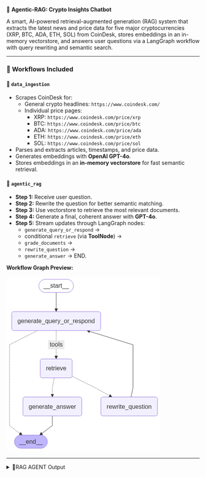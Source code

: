 🚀 **Agentic-RAG: Crypto Insights Chatbot**

A smart, AI-powered retrieval-augmented generation (RAG) system that extracts the latest news and price data for five major cryptocurrencies (XRP, BTC, ADA, ETH, SOL) from CoinDesk, stores embeddings in an in-memory vectorstore, and answers user questions via a LangGraph workflow with query rewriting and semantic search.

---

### 🔧 Workflows Included

#### 📰 `data_ingestion`

- Scrapes CoinDesk for:
  - General crypto headlines: `https://www.coindesk.com/`
  - Individual price pages:  
    - XRP: `https://www.coindesk.com/price/xrp`  
    - BTC: `https://www.coindesk.com/price/btc`  
    - ADA: `https://www.coindesk.com/price/ada`  
    - ETH: `https://www.coindesk.com/price/eth`  
    - SOL: `https://www.coindesk.com/price/sol`  
- Parses and extracts articles, timestamps, and price data.
- Generates embeddings with **OpenAI GPT-4o**.
- Stores embeddings in an **in-memory vectorstore** for fast semantic retrieval.

#### 🤖 `agentic_rag`

- **Step 1:** Receive user question.
- **Step 2:** Rewrite the question for better semantic matching.
- **Step 3:** Use vectorstore to retrieve the most relevant documents.
- **Step 4:** Generate a final, coherent answer with **GPT-4o**.
- **Step 5:** Stream updates through LangGraph nodes:  
  - `generate_query_or_respond` →  
  - conditional `retrieve` (via **ToolNode**) →  
  - `grade_documents` →  
  - `rewrite_question` →  
  - `generate_answer` → END.

**Workflow Graph Preview:**

![Graph](https://github.com/DavitGadyan/LangGraph/blob/main/projects/agentic-rag/diagram.png)

---

<details>
<summary>🚩RAG AGENT Output</summary>

================================== Ai Message ==================================

Hello! How can I help you today?
================================== Ai Message ==================================

When considering crypto assets with potential for high returns, it’s important to remember that high return often comes with high risk. The crypto market is volatile, and prices can swing dramatically. However, some assets are frequently discussed for their potential due to technology, adoption, or unique features. Here are a few categories and examples:

### 1. **Established Cryptocurrencies**
- **Bitcoin (BTC):** The original cryptocurrency, often seen as a “store of value.” Its scarcity and widespread adoption make it a long-term contender.
- **Ethereum (ETH):** Powers the largest smart contract platform, with many decentralized applications (dApps) and DeFi projects built on it. The upcoming upgrades (like Ethereum 2.0) could further boost its value.

### 2. **Layer 1 & Layer 2 Solutions**
- **Solana (SOL), Avalanche (AVAX), and Cardano (ADA):** Compete with Ethereum by offering faster and cheaper transactions. If they gain more adoption, their value could rise.
- **Polygon (MATIC):** A Layer 2 scaling solution for Ethereum, helping to reduce fees and increase transaction speed.

### 3. **DeFi Tokens**
- **Uniswap (UNI), Aave (AAVE), and Compound (COMP):** These power decentralized finance protocols, which are growing rapidly as alternatives to traditional banking.

### 4. **Web3 & Infrastructure**
- **Chainlink (LINK):** Provides real-world data to blockchains, essential for many DeFi applications.
- **The Graph (GRT):** Indexes blockchain data, making it easier for dApps to access information.

### 5. **Emerging & Speculative Coins**
- **Arbitrum (ARB), Optimism (OP):** Layer 2 solutions for Ethereum, gaining traction for scaling.
- **AI and Gaming Tokens:** Projects like Render (RNDR), Immutable (IMX), and others in the AI or gaming space are gaining attention for their innovative use cases.

---

## **Why These Assets?**
- **Technology & Utility:** Coins with strong technology and real-world use cases tend to have more staying power.
- **Adoption:** The more users and developers a platform has, the more valuable its token can become.
- **Ecosystem Growth:** Projects that attract other projects (like Ethereum or Solana) can see exponential growth.
- **Scarcity:** Limited supply (like Bitcoin) can drive up price if demand increases.

---

## **Risks**
- **Volatility:** Prices can drop as quickly as they rise.
- **Regulation:** Governments may introduce rules that impact certain assets.
- **Competition:** Newer, better technologies can overtake existing projects.

---

**Always do your own research (DYOR) and consider your risk tolerance before investing.** If you want the latest insights or specific project analysis, let me know! I can fetch recent blog posts or expert opinions on promising crypto assets.
Certainly! Here’s an improved version of the question:

What do recent articles say about the current and future prices of XRP?
================================== Ai Message ==================================

The articles suggest that the price of XRP should rise. This indicates a positive outlook or expectation for XRP's future value. No specific reasons or detailed analysis are provided in the context.    
<IPython.core.display.Image object>
Update from node generate_query_or_respond
AIMessage(content='', additional_kwargs={'tool_calls': [{'id': 'call_IGQLOxe40fMwQI08THOGkwV6', 'function': {'arguments': '{"query": "XRP price"}', 'name': 'retrieve_blog_posts'}, 'type': 'function'}, {'id': 'call_jpccorQLONspvkIWPxArED2T', 'function': {'arguments': '{"query": "BTC price"}', 'name': 'retrieve_blog_posts'}, 'type': 'function'}, {'id': 'call_Z0FQTM8b2iZ5mzPB8wmJgYnH', 'function': {'arguments': '{"query": "XRP top stories"}', 'name': 'retrieve_blog_posts'}, 'type': 'function'}, {'id': 'call_MhnSMMnCNZm32liy8Z0SAMLC', 'function': {'arguments': '{"query": "BTC top stories"}', 'name': 'retrieve_blog_posts'}, 'type': 'function'}, {'id': 'call_DQGwU9abW1LlJJG6IQSY8ogY', 'function': {'arguments': '{"query": "ETH top stories"}', 'name': 'retrieve_blog_posts'}, 'type': 'function'}, {'id': 'call_Vr8mP7gWD24pWRVg3dMSFjPy', 'function': {'arguments': '{"query": "ADA top stories"}', 'name': 'retrieve_blog_posts'}, 'type': 'function'}, {'id': 'call_SU3Ti6zrZBvle3Kyh9TOGLgc', 'function': {'arguments': '{"query": "SOL top stories"}', 'name': 'retrieve_blog_posts'}, 'type': 'function'}, {'id': 'call_qiwbvFEUvgEalOGhN6Hylar0', 'function': {'arguments': '{"query": "US crypto regulations"}', 'name': 'retrieve_blog_posts'}, 'type': 'function'}], 'refusal': None}, response_metadata={'token_usage': {'completion_tokens': 152, 'prompt_tokens': 91, 'total_tokens': 243, 'completion_tokens_details': {'accepted_prediction_tokens': 0, 'audio_tokens': 0, 'reasoning_tokens': 0, 'rejected_prediction_tokens': 0}, 'prompt_tokens_details': {'audio_tokens': 0, 'cached_tokens': 0}}, 'model_name': 'gpt-4.1-2025-04-14', 'system_fingerprint': 'fp_799e4ca3f1', 'id': 'chatcmpl-Bo4gYtgRUMBat200MAFzbgACYJoHB', 'service_tier': 'default', 'finish_reason': 'tool_calls', 'logprobs': None}, id='run--1fab9e8b-c574-4f2d-beb5-34bb928fa7af-0', tool_calls=[{'name': 'retrieve_blog_posts', 'args': {'query': 'XRP price'}, 'id': 'call_IGQLOxe40fMwQI08THOGkwV6', 'type': 'tool_call'}, {'name': 'retrieve_blog_posts', 'args': {'query': 'BTC price'}, 'id': 'call_jpccorQLONspvkIWPxArED2T', 'type': 'tool_call'}, {'name': 'retrieve_blog_posts', 'args': {'query': 'XRP top stories'}, 'id': 'call_Z0FQTM8b2iZ5mzPB8wmJgYnH', 'type': 'tool_call'}, {'name': 'retrieve_blog_posts', 'args': {'query': 'BTC top stories'}, 'id': 'call_MhnSMMnCNZm32liy8Z0SAMLC', 'type': 'tool_call'}, {'name': 'retrieve_blog_posts', 'args': {'query': 'ETH top stories'}, 'id': 'call_DQGwU9abW1LlJJG6IQSY8ogY', 'type': 'tool_call'}, {'name': 'retrieve_blog_posts', 'args': {'query': 'ADA top stories'}, 'id': 'call_Vr8mP7gWD24pWRVg3dMSFjPy', 'type': 'tool_call'}, {'name': 'retrieve_blog_posts', 'args': {'query': 'SOL top stories'}, 'id': 'call_SU3Ti6zrZBvle3Kyh9TOGLgc', 'type': 'tool_call'}, {'name': 'retrieve_blog_posts', 'args': {'query': 'US crypto regulations'}, 'id': 'call_qiwbvFEUvgEalOGhN6Hylar0', 'type': 'tool_call'}], usage_metadata={'input_tokens': 91, 'output_tokens': 152, 'total_tokens': 243, 'input_token_details': {'audio': 0, 'cache_read': 0}, 'output_token_details': {'audio': 0, 'reasoning': 0}})



Update from node retrieve
ToolMessage(content="Says Firm Is Buying Bitcoin WeeklyThe crypto exchange's new derivatives offering is regulated by the CFTC and will mirror the functions of the increasingly popular perpetual contracts currently not available in the U.S.By Krisztian SandorJun 27, 202501.Coinbase Sets U.S. Perpetual-Style Futures Launch as CEO Says Firm Is Buying Bitcoin WeeklyThe crypto exchange's new derivatives offering is regulated by the CFTC and will mirror the functions of the increasingly popular perpetual\n\nme upBy signing up, you will receive emails about CoinDesk products and you agree to our terms of use and privacy policy.Most Read01.Coinbase Sets U.S. Perpetual-Style Futures Launch as CEO Says Firm Is Buying Bitcoin WeeklyThe crypto exchange's new derivatives offering is regulated by the CFTC and will mirror the functions of the increasingly popular perpetual contracts currently not available in the U.S.By Krisztian SandorJun 27,\n\n$50M SettlementJun 26, 2025Key U.S. Senator Tells White House Crypto Market Structure Bill Will Be Done by Sept. 30Jun 26, 2025AboutAbout UsMastheadCareersCoinDesk NewsCrypto API DocumentationContactContact UsAccessibilityAdvertiseSitemapSystem StatusDISCLOSURE & POLICESCoinDesk is an award-winning media outlet that covers the cryptocurrency industry. Its journalists abide by a strict set of editorial policies. CoinDesk has adopted a set\n\n'Like Ordering McDonald's:' Malta's MiCA Fast-Track Draws Oversight ConcernsSome people think Malta is nimble and innovative when it comes to regulation. But others see a fast track to regulatory arbitrage.1 hour agoMetaplanet Acquires 1,005 Bitcoin, Issues $208M Bonds for Further BTC Buys3 hours agoAsia Morning Briefing: ETH Bulls Eye $3K as Validator Backbone Upgrade Rolls In9 hours agoCrypto Market Maker Wintermute", name='retrieve_blog_posts', id='5d297c52-9596-42e6-bdff-f0309aede424', tool_call_id='call_qiwbvFEUvgEalOGhN6Hylar0')



Update from node rewrite_question
{'content': 'Certainly! Here’s an improved version of the question:\n'
            '\n'
            '---\n'
            '\n'
            'What are the latest news articles discussing the current prices '
            'of XRP and BTC? Additionally, what are the top recent stories '
            'related to XRP, BTC, ETH, ADA, SOL, or any new US regulations '
            'affecting cryptocurrencies? Please include timestamps for each '
            'news item.\n'
            '\n'
            '---',
 'role': 'user'}



Update from node generate_query_or_respond
AIMessage(content="Here’s a summary of the latest news and top stories related to XRP, BTC, ETH, ADA, SOL, and US crypto regulations, including available timestamps:\n\nXRP Price News\n\n- XRP experienced significant historical price swings, rising over 51,000% from under one cent to $3.40 between 2017 and early 2018. However, it failed to maintain momentum above $3, dropping to $0.10 within months. The price remained low until April 2021, when it surged to $1.98 before declining again. (No specific timestamp, but this is a historical overview.)\n\nBTC Price News\n\n- Bitcoin (BTC) is currently priced at around $107,549.87, with a slight decrease of 0.14%. (No timestamp, but this reflects a recent price snapshot.)\n\nTop Recent Stories\n\nXRP\n\n- XRP is highlighted as a highly efficient cryptocurrency built on the XRP Ledger, designed for fast, affordable cross-border transactions. Its ecosystem continues to evolve, with applications in DeFi and tokenization. (No specific timestamp, but this is a current overview.)\n\nBTC\n\n- Traders are increasingly betting on downside moves in BTC, according to on-chain options data. (1 hour ago)\n- BlackRock's Spot Bitcoin ETF has ended a four-week downtrend in trading volumes. (3 hours ago)\n- Crypto market maker Wintermute secured a Bitcoin credit line from Cantor Fitzgerald to hedge risks and maintain market coverage. (2 hours ago)\n\nETH\n\n- Asia Morning Briefing: ETH bulls are eyeing the $3,000 mark as a validator backbone upgrade is rolled out. (9 hours ago)\n- Ethereum’s major events and proposals, including EIPs and network upgrades, are being discussed in the context of its ongoing development. (No specific timestamp.)\n\nADA\n\n- No major recent headlines found in the latest batch, but ADA remains a top market cap asset and is often included in market overviews.\n\nSOL\n\n- Solana (SOL) price and network updates are being tracked, with recent activity noted as of 2024-03-30 and 2024-02-09. (Timestamps: 2024-03-30, 2024-02-09)\n\nUS Crypto Regulations\n\n- Coinbase is set to launch U.S. perpetual-style futures, regulated by the CFTC, mirroring popular perpetual contracts not currently available in the U.S. (June 27, 2025)\n- A key U.S. a current overview.)\n\nBTC\n\n- Traders are increasingly betting on downside moves in BTC, according to on-chain options data. (1 hour ago)\n- BlackRock's Spot Bitcoin ETF has ended a four-week downtrend in trading volumes. (3 hours ago)\n- Crypto market maker Wintermute secured a Bitcoin credit line from Cantor Fitzgerald to hedge risks and maintain market coverage. (2 hours ago)\n\nETH\n\n- Asia Morning Briefing: ETH bulls are eyeing the $3,000 mark as a validator backbone upgrade is rolled out. (9 hours ago)\n- Ethereum’s major events and proposals, including EIPs and network upgrades, are being discussed in the context of its ongoing development. (No specific timestamp.)\n\nADA\n\n- No major recent headlines found in the latest batch, but ADA remains a top market cap asset and is often included in market overviews.\n\nSOL\n\n- Solana (SOL) price and network updates are being tracked, with recent activity noted as of 2024-03-30 and 2024-02-09. (Timestamps: 2024-03-30, 2024-02-09)\n\nUS Cryp a current overview.)\n\nBTC\n\n- Traders are increasingly betting on downside moves in BTC, according to on-chain options data. (1 hour ago)\n- BlackRock's Spot Bitcoin ETF has ended a four-week downtrend in trading volumes. (3 hours ago)\n- Crypto market maker Wintermute secured a Bitcoin credit line from Cantor Fitzgerald to hedge risks and maintain market coverage. (2 hours ago)\n\nETH\n\n- Asia Morning Briefing: ETH bulls are eyeing the $3,000 mark as a validator backbone upgrade is rolled out. (9 hours ago)\n- Ethereum’s major events and proposals, including EIPs and network upgrades, are bein a current overview.)\n\nBTC\n\n- Traders are increasingly betting on downside moves in BTC, according to on-chain options data. (1 hour ago)\n- BlackRock's Spot Bitcoin ETF has ended a four-week downtrend in trading volumes. (3 hours ago)\n- Crypto market maker Wintermute secured a Bitcoin credit line from Cantor Fitzgerald to hedge risks and maintain market coverage. (2 hours ago)\n\nETH\n\n- Asia M a current overview.)\n\nBTC\n\n- Traders are increasingly betting on downside moves in BTC, according to on-chain options data. (1 hour ago)\n- BlackRock's Spot Bitcoin ETF has ended a four-week downtrend in trading volumes. (3 hours ago)\n- Crypto market maker Wintermute secured a Bitcoin credit line from Cantor Fitzgerald to hedge risks and maintain market coverage. (2 hours ago)\n\nETH\n\n- Asia M a current overview.)\n\nBTC\n\n- Traders are increasingly betting on downside moves in BTC, according to on-chain options data. (1 hour ago)\n- BlackRock's Spot Bitcoin ETF has ended a four-week downtrend in trading volumes. (3 hours ago)\n- Crypto market maker Wintermute secured a Bitcoin credit line from Cantor Fitzgerald to hedge risks and maintain market coverage. (2 hours ago)\n\nETH\n\n- Asia Morning Briefing: ETH bulls are eyeing the $3,000 mark as a validator backbone upgrade is rolled out. (9 hours ago)\n- Ethereum’s major events and proposals, including EIPs and network upgrades, are bein a current overview.)\n\nBTC\n\n- Traders are increasingly betting on downside moves in BTC, according to on-chain options data. (1 hour ago)\n- BlackRock's Spot Bitcoin ETF has ended a four-week downtrend in trading volumes. (3 hours ago)\n- Crypto market maker Wintermute secured a Bitcoin credit line from Cantor Fitzgerald to hedge risks and maintain market coverage. (2 hours ago)\n\nETH\n\n- Asia Morning Briefing: ETH bulls are eyeing the $3,000 mark as a validator backbone upgrade is rolled out. (9 hours ago)\n- Ethereum’s major events and proposals, including EIPs and network upgrades, are bein a current overview.)\n\nBTC\n\n- Traders are increasingly betting on downside moves in BTC, according to on-chain options data. (1 hour ago)\n- BlackRock's Spot Bitcoin ETF has ended a four-week downtr a current overview.)\n\nBTC\n\n- Traders are increasingly betting on downside moves in BTC, according to on-chain options data. (1 hour ago)\n- BlackRock's Spot Bitcoin ETF has ended a four-week downtr a current overview.)\n\nBTC\n\n- Traders are increasingly betting on downside moves in BTC, according to on-chain options data. (1 hour ago)\n- BlackRock's Spot Bitcoin ETF has ended a four-week downtr a current overview.)\n\nBTC\n\n- Traders are increasingly betting on downside moves in BTC, according to on-chain options data. (1 hour ago)\n- BlackRock's Spot Bitcoin ETF has ended a four-week downtrend in trading volumes. (3 hours ago)\n- Crypto market maker Wintermute secured a Bitcoin credit line from Cantor Fitzgerald to hedge risks and maintain market coverage. (2 hours ago)\n\nETH\n\n- Asia Morning Briefing: ETH bulls are eyeing the $3,000 mark as a validator backbone upgrade is rolled out. (9 hours ago)\n- Ethereum’s major events and proposals, including EIPs and network upgrades, are being discussed in the context of its ongoing development. (No specific timestamp.)\n\nADA\n\n- No major recent headlines found in the latest batch, but ADA remains a top market cap asset and is often included in market overviews.\n\nSOL\n\n- Solana (SOL) price and network updates are being tracked, with recent activity noted as of 2024-03-30 and 2024-02-09. (Timestamps: 2024-03-30, 2024-02-09)\n\nUS Cryp a current overview.)\n\nBTC\n\n- Traders are increasingly betting on downside moves in BTC, according to on-chain options data. (1 hour ago)\n- BlackRock's Spot Bitcoin ETF has ended a four-week downtrend in trading volumes. (3 hours ago)\n- Crypto market maker Wintermute secured a Bitcoin credit line from Cantor Fitzgerald to hedge risks and maintain market coverage. (2 hours ago)\n\nETH\n\n- Asia Morning Briefing: ETH bulls are eyeing the $3,000 mark as a validator backbone upgrade is rolled out. (9 hours ago)\n- Ethereum’s major events and proposals, including EIPs and network upgrades, are being discussed in the context of its ongoing development. (No specific timestamp.)\n\nADA\n\n- No major recent headlines found in the latest batch, but ADA remains a top market cap asset and is often inclu a current overview.)\n\nBTC\n\n- Traders are increasingly betting on downside moves in BTC, according to on-chain options data. (1 hour ago)\n- BlackRock's Spot Bitcoin ETF has ended a four-week downtrend in trading volumes. (3 hours ago)\n- Crypto market maker Wintermute secured a Bitcoin credit line from Cantor Fitzgerald to hedge risks and maintain market coverage. (2 hours ago)\n\nETH\n\n- Asia M a current overview.)\n\nBTC\n\n- Traders are increasingly betting on downside moves in BTC, according to on-chain options data. (1 hour ago)\n- BlackRock's Spot Bitcoin ETF has ended a four-week downtr a current overview.)\n\nBTC\n\n- Traders are increasingly betting on downside moves in BTC, according to on-chain options data. (1 hour ago)\n- BlackRock's Spot Bitcoin ETF has ended a four-week downtrend in trading volumes. (3 hours ago)\n- Crypto market maker Wintermute secured a Bitcoin credit line from Cantor Fitzgerald to hedge risks and maintain market coverage. (2 hours ago)\n\nETH\n\n- Asia Morning Briefing: ETH bulls are eyeing the $3,000 mark as a validator backbone upgrade is rolled out. (9 hours ago)\n- Ethereum’s major events and proposals, including EIPs and network upgrades, are bein a current overview.)\n\nBTC\n\n- Traders are increasingly betting on downside moves in BTC, according to on-chain options data. (1 hour ago)\n- BlackRock's Spot Bitcoin ETF has ended a four-week downtrend in trading volumes. (3 hours ago)\n- Crypto market maker Wintermute secured a Bitcoin credit line from Cantor Fitzgerald to hedge risks and maintain market coverage. (2 hours ago)\n\nETH\n\n- Asia Morning Briefing: ETH bulls are eyeing the $3,000 mark as a validator backbone upgrade is rolled out. (9 hours ago)\n- Ethereum’s major events and proposals, including EIPs and network upgrades, are bein a current overview.)\n\nBTC\n\n- Traders are increasingly betting on downside moves in BTC, according to on-chain options data. (1 hour ago)\n- BlackRock's Spot Bitcoin ETF has ended a four-week downtrend in trading volumes. (3 hours ago)\n- Crypto market maker Wintermute secured a Bitcoin credit line from Cantor Fitzgerald to hedge risks and maintain market coverage. (2 hours ago)\n\nETH\n\n- Asia Morning Briefing: ETH bulls are eyeing the $3,000 mark as a validator backbone upgrade is rolled out. (9 hours ago)\n- Ethereum’s major events and proposals, including EIPs and network upgrades, are being discussed in the context of its ongoing development. (No specific timestamp.)\n\nADA\n\n- No major recent headlines found in the latest batch, but ADA remains a top market cap asset and is often included in market overviews.\n\nSOL\n\n- Solana (SOL) price and network updates are being tracked, with recent activity noted as of 2024-03-30 and 2024-02-09. (Timestamps: 2024-03-30, 2024-02-09)\n\nUS Cryp a current overview.)\n\nBTC\n\n- Traders are increasingly betting on downside moves in BTC, according to on-chain options data. (1 hour ago)\n- BlackRock's Spot Bitcoin ETF has ended a four-week downtrend in trading volumes. (3 hours ago)\n- Crypto market maker Wintermute secured a Bitcoin credit line from Cantor Fitzgerald to hedge risks and maintain market coverage. (2 hours ago)\n\nETH\n\n- Asia Morning Briefing: ETH bulls are eyeing the $3,000 mark as a validator backbone upgrade is rolled out. (9 hours ago)\n- Ethereum’s major events and proposals, including EIPs and network upgrades, are being discussed in the context of its ongoing development. (No specific timestamp.)\n\nADA\n\n- No major recent headlines found in the latest batch, but ADA remains a top market cap asset and is often incluorning Briefing: ETH bulls are eyeing the $3,000 mark as a validator backbone upgrade is rolled out. (9 hours ago)\n- Ethereum’s major events and proposals, including EIPs and network upgrades, are being discussed in the context of its ongoing development. (No specific timestamp.)\n\nADA\n\n- No major recent headlines found in the latest batch, but ADA remains a top market cap asset and is often inclug discussed in the context of its ongoing development. (No specific timestamp.)\n\nADA\n\n- No major recent headlines found in the latest batch, but ADA remains a top market cap asset and is often included in market overviews.\n\nSOL\n\n- Solana (SOL) price and network updates are being tracked, with recent activity noted as of 2024-03-30 and 2024-02-09. (Timestamps: 2024-03-30, 2024-02-09)\n\nUS Crypto Regulations\n\n- Coinbase is set to launch U.S. perpetual-style futures, regulated by the CFTC, mirroring popular perpetual contracts not currently available in the U.S. (June 27, 2025)\n- A key U.S. Senator informed the White House that a crypto market structure bill will be completed by September 30. (June 26, 2025)\n- Malta’s MiCA fast-track for crypto regulation is drawing both praise and oversight concerns. (1 hour ago)\n\nSummary Table\n\n| Asset/Topic | Headline/Story | Timestamp |\n|-------------|----------------|-----------|\n| BTC         | Traders bet on downside, BlackRock ETF volume up, Wintermute credit line | 1h, 2h, 3h ago |\n| ETH         | Bulls eye $3K, validator upgrade | 9h ago |\n| SOL         | Network activity, price updates | 2024-03-30, 2024-02-09 |\n| US Regulation | Coinbase launches CFTC-regulated futures, Senate bill by Sept 30 | June 26-27, 2025 |\n| XRP         | Efficient cross-border payments, historical price swings | Ongoing, historical |\n\nIf you need morto Regulations\n\n- Coinbase is set to launch U.S. perpetual-style futures, regulated by the CFTC, mirroring popular perpetual contracts not currently available in the U.S. (June 27, 2025)\n- A key U.S. Senator informed the White House that a crypto market structure bill will be completed by September 30. (June 26, 2025)\n- Malta’s MiCA fast-track for crypto regulation is drawing both praise and oversight concerns. (1 hour ago)\n\nSummary Table\n\n| Asset/Topic | Headline/Story | Timestamp |\n|-------------|----------------|-----------|\n| BTC         | Traders bet on downside, BlackRock ETF volume up, Wintermute credit line | 1h, 2h, 3h ago |\n| ETH         | Bulls eye $3K, validator upgrade | 9h ago |\n| SOL         | Network activity, price updates | 2024-03-30, 2024-02-09 |\n| US Regulation | Coinbase launches CFTC-regulated futures, Senate bill by Sept 30 | June 26-27, 2025 |\n| XRP         | Efficient cross-border payments, historical price swings | Ongoing, historical |\n\nIf you need moright concerns. (1 hour ago)\n\nSummary Table\n\n| Asset/Topic | Headline/Story | Timestamp |\n|-------------|----------------|-----------|\n| BTC         | Traders bet on downside, BlackRock ETF volume up, Wintermute credit line | 1h, 2h, 3h ago |\n| ETH         | Bulls eye $3K, validator upgrade | 9h ago |\n| SOL         | Network activity, price updates | 2024-03-30, 2024-02-09 |\n| US Regulation | Coinbase launches CFTC-regulated futures, Senate bill by Sept 30 | June 26-27, 2025 |\n| XRP         | Efficient cross-border payments, historical price swings | Ongoing, historical |\n\nIf you need morCoinbase launches CFTC-regulated futures, Senate bill by Sept 30 | June 26-27, 2025 |\n| XRP         | Efficient cross-border payments, historical price swings | Ongoing, historical |\n\nIf you need more details on any specific story or want direct article links, let me know!", additional_kwargs={'refusal': None}, response_metadata={'token_usage': {'completion_tokens': 722, 'prompt_tokens': 2628, 'total_tokens': 3350, 'completion_tokens_details': {'accepted_prediction_tokens': 0, 'audio_tokens': 0, 'reasoning_tokens': 0, 'rejected_prediction_tokens': 0}, 'prompt_tokens_details': {'audio_tokens': 0, 'cached_tokens': 0}}, 'model_name': 'gpt-4.1-2025-04-14', 'system_fingerprint': 'fp_799e4ca3f1', 'id': 'chatcmpl-Bo4gdYrs0NbymR6KpV99bjTFFYdAE', 'service_tier': 'default', 'finish_reason': 'stop', 'logprobs': None}, id='run--ddad77f4-28c8-41d9-ae0e-96a96cf7c308-0', usage_metadata={'input_tokens': 2628, 'output_tokens': 722, 'total_tokens': 3350, 'input_token_details': {'audio': 0, 'cache_read': 0}, 'output_token_details': {'audio': 0, 'reasoning': 0}})

</details>